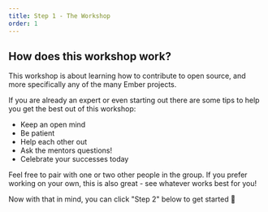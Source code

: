 ```yaml
---
title: Step 1 - The Workshop
order: 1
---
```


## How does this workshop work?

This workshop is about learning how to contribute to open source, and more specifically any of the many Ember projects. 

If you are already an expert or even starting out there are some tips to help you get the best out of this workshop: 

- Keep an open mind
- Be patient
- Help each other out
- Ask the mentors questions!
- Celebrate your successes today

Feel free to pair with one or two other people in the group. If you prefer working on your own, this is also great - see whatever works best for you!

Now with that in mind, you can click "Step 2" below to get started 🎉